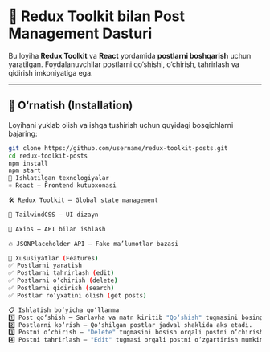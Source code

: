 # 📝 Redux Toolkit bilan Post Management Dasturi

Bu loyiha **Redux Toolkit** va **React** yordamida **postlarni boshqarish** uchun yaratilgan. Foydalanuvchilar postlarni qo‘shishi, o‘chirish, tahrirlash va qidirish imkoniyatiga ega.

---

## 🚀 O‘rnatish (Installation)

Loyihani yuklab olish va ishga tushirish uchun quyidagi bosqichlarni bajaring:

```bash
git clone https://github.com/username/redux-toolkit-posts.git
cd redux-toolkit-posts
npm install
npm start
🔧 Ishlatilgan texnologiyalar
⚛️ React – Frontend kutubxonasi

🛠️ Redux Toolkit – Global state management

🎨 TailwindCSS – UI dizayn

🔗 Axios – API bilan ishlash

🔥 JSONPlaceholder API – Fake ma’lumotlar bazasi

📌 Xususiyatlar (Features)
✅ Postlarni yaratish
✅ Postlarni tahrirlash (edit)
✅ Postlarni o‘chirish (delete)
✅ Postlarni qidirish (search)
✅ Postlar ro‘yxatini olish (get posts)

📋 Ishlatish bo‘yicha qo‘llanma
1️⃣ Post qo‘shish – Sarlavha va matn kiritib "Qo‘shish" tugmasini bosing.
2️⃣ Postlarni ko‘rish – Qo‘shilgan postlar jadval shaklida aks etadi.
3️⃣ Postni o‘chirish – "Delete" tugmasini bosish orqali postni o‘chirish mumkin.
4️⃣ Postni tahrirlash – "Edit" tugmasi orqali postni o‘zgartirish mumkin.
